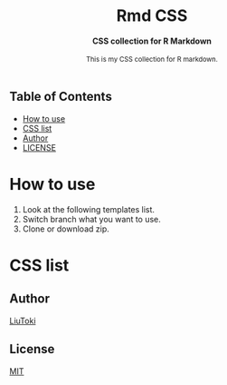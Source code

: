 <h1 align="center">Rmd CSS</h1>

<div align="center">
    <strong>CSS collection for R Markdown</strong>
</div>

<br/>

<div align="center">
    <sub>
        This is my CSS collection for R markdown.
    </sub>
</div>

<br/>

## Table of Contents
- [How to use](#how-to-use)
- [CSS list](#css-list)
- [Author](#author)
- [LICENSE](#license)

# How to use
1. Look at the following templates list.
1. Switch branch what you want to use.
1. Clone or download zip.

# CSS list

## Author
[LiuToki](https://github.com/LiuToki)

## License
[MIT](./LICENSE)
